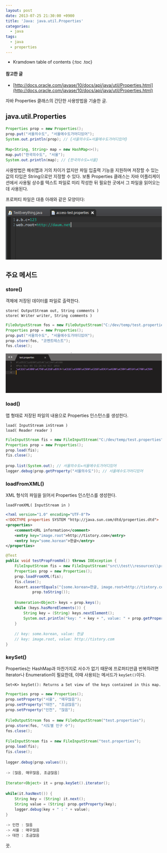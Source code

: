 ```yaml
---
layout: post
date: 2013-07-25 21:30:00 +0900
title: 'Java: java.util.Properties'
categories:
  - java
tags:
  - java
  - properties
---
```


* Kramdown table of contents
{:toc .toc}

#### 참고한 글
- [http://docs.oracle.com/javase/10/docs/api/java/util/Properties.html](http://docs.oracle.com/javase/10/docs/api/java/util/Properties.html)

자바 Properties 클래스의 간단한 사용방법을 기술한 글.

## java.util.Properties

```java
Properties prop = new Properties();
prop.put("서울의수도", "서울에수도가어디있어");
System.out.println(prop); // {서울의수도=서울에수도가어디있어}

Map<String, String> map = new HashMap<>();
map.put("한국의수도", "서울");
System.out.println(map); // {한국의수도=서울}
```

사용방법은 해쉬맵과 거의 차이가 없지만 파일 입출력 기능을 지원하며 저장할 수 있는 값의 타입은 String으로만 지정할 수 있다. 보통 Properties 클래스는 자바 어플리케이션에서 사용될 상수를 텍스트 파일로 미리 작성한 뒤 필요한 곳에서 그 파일을 읽어오는데 사용된다.

프로퍼티 파일은 대충 아래와 같은 모양이다:

![](/images/properties-1.png)

## 주요 메서드

### store()

객체에 저장된 데이터를 파일로 출력한다.

```
store( OutputStream out, String comments )
store( Writer writer, String comments )
```

```java
FileOutputStream fos = new FileOutputStream("C:/dev/temp/test.properties"); // 상대경로를 지정하면 루트는 '워크스페이스/프로젝트'
Properties prop = new Properties();
prop.put("서울의수도", "서울에수도가어디있어");
prop.store(fos, "코멘트테스트");
fos.close();
```

![](/images/properties-2.png)

### load()

맵 형태로 저장된 파일의 내용으로 Properties 인스턴스를 생성한다.

```
load( InputStream inStream )
load( Reader reader )
```

```java
FileInputStream fis = new FileInputStream("C:/dev/temp/test.properties");
Properties prop = new Properties();
prop.load(fis);
fis.close();

prop.list(System.out); // 서울의수도=서울에수도가어디있어
logger.debug(prop.getProperty("서울의수도")); // 서울에수도가어디있어
```

### loadFromXML()

XML 형식의 파일을 읽어서 Properties 인스턴스를 생성한다.

```
loadFromXML( InputStream in )
```

```xml
<?xml version="1.0" encoding="UTF-8"?>
<!DOCTYPE properties SYSTEM "http://java.sun.com/dtd/properties.dtd">
<properties>
	<comment>URL information</comment>
	<entry key="image.root">http://tistory.com</entry>
	<entry key="some.korean">한글</entry>
</properties>
```

```java
@Test
public void testPropFromXml() throws IOException {
	FileInputStream fis = new FileInputStream("src\\test\\resources\\properties\\url.xml");
	Properties prop = new Properties();
	prop.loadFromXML(fis);
	fis.close();
	Assert.assertEquals("{some.korean=한글, image.root=http://tistory.com}",
			prop.toString());

	Enumeration<Object> keys = prop.keys();
	while (keys.hasMoreElements()) {
		String key = (String) keys.nextElement();
		System.out.println("key: " + key + ", value: " + prop.getProperty(key));
	}

	// key: some.korean, value: 한글
	// key: image.root, value: http://tistory.com
}
```

### keySet()

Properties는 HashMap과 마찬가지로 서수가 없기 때문에 프로퍼티만큼 반복하려면 Iterator나 Enumeration이 필요한데, 이때 사용되는 메서드가 `keySet()`이다.

```
Set<K> keySet(): Returns a Set view of the keys contained in this map.
```

```java
Properties prop = new Properties();
prop.setProperty("서울", "매우많음");
prop.setProperty("대전", "조금많음");
prop.setProperty("인천", "많음");

FileOutputStream fos = new FileOutputStream("test.properties");
prop.store(fos, "시도별 인구 수");
fos.close();

FileInputStream fis = new FileInputStream("test.properties");
prop.load(fis);
fis.close();

logger.debug(prop.values());

-> [많음, 매우많음, 조금많음]

Iterator<Object> it = prop.keySet().iterator();

while(it.hasNext()) {
    String key = (String) it.next();
    String value = (String) prop.getProperty(key);
    logger.debug(key + " : " + value);
}

-> 인천 : 많음
-> 서울 : 매우많음
-> 대전 : 조금많음
```

끗.
